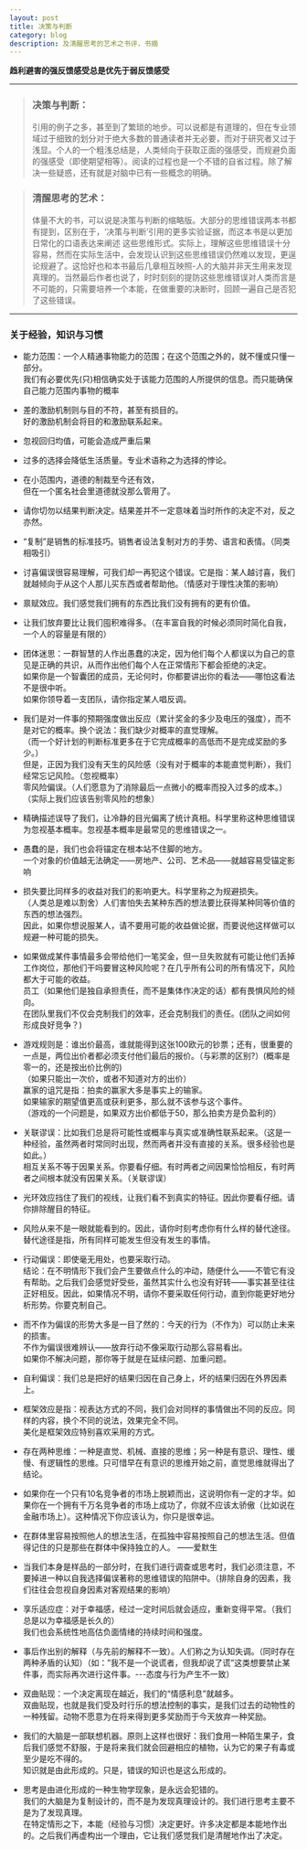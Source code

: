 ```yaml
---
layout: post
title: 决策与判断
category: blog
description: 及清醒思考的艺术之书评，书摘
---
```


**趋利避害的强反馈感受总是优先于弱反馈感受**


---


> ### 决策与判断：
>引用的例子之多，甚至到了繁琐的地步。可以说都是有道理的，但在专业领域过于细致的划分对于绝大多数的普通读者并无必要，而对于研究者又过于浅显。个人的一个粗浅总结是，人类倾向于获取正面的强感受，而规避负面的强感受（即使期望相等）。阅读的过程也是一个不错的自省过程。除了解决一些疑惑，还有就是对脑中已有一些概念的明确。

> ### 清醒思考的艺术：
>体量不大的书，可以说是决策与判断的缩略版。大部分的思维错误两本书都有提到，区别在于，‘决策与判断’引用的更多实验证据，而这本书是以更加日常化的口语表达来阐述
这些思维形式。实际上，理解这些思维错误十分容易，然而在实际生活中，会发现认识到这些思维错误仍然难以发现，更逞论规避了。这恰好也和本书最后几章相互映照-人的大脑并非天生用来发现真理的。当然最后作者也说了，时时刻刻的提防这些思维错误对人类而言是不可能的，只需要培养一个本能，在做重要的决断时，回顾一遍自己是否犯了这些错误。

---

### 关于经验，知识与习惯

- 能力范围：一个人精通事物能力的范围；在这个范围之外的，就不懂或只懂一部分。  
我们有必要优先(只)相信确实处于该能力范围的人所提供的信息。而只能确保自己能力范围内事物的概率 


- 差的激励机制则与目的不符，甚至有损目的。  
好的激励机制会将目的和激励联系起来。


- 忽视回归均值，可能会造成严重后果


- 过多的选择会降低生活质量。专业术语称之为选择的悖论。


- 在小范围内，道德的制裁至今还有效，  
但在一个匿名社会里道德就没那么管用了。


- 请你切勿以结果判断决定。结果差并不一定意味着当时所作的决定不对，反之亦然。


- “复制”是销售的标准技巧。销售者设法复制对方的手势、语言和表情。（同类相吸引）


- 讨喜偏误很容易理解，可我们却一再犯这个错误。它是指：某人越讨喜，我们就越倾向于从这个人那儿买东西或者帮助他。（情感对于理性决策的影响）


- 禀赋效应。我们感觉我们拥有的东西比我们没有拥有的更有价值。


- 让我们放弃要比让我们囤积难得多。（在丰富自我的时候必须同时简化自我，一个人的容量是有限的）


- 团体迷思：一群智慧的人作出愚蠢的决定，因为他们每个人都误以为自己的意见是正确的共识，从而作出他们每个人在正常情形下都会拒绝的决定。  
如果你是一个智囊团的成员，无论何时，你都要讲出你的看法——哪怕这看法不是很中听。  
如果你领导着一支团队，请你指定某人唱反调。


- 我们是对一件事的预期强度做出反应（累计奖金的多少及电压的强度），而不是对它的概率。换个说法：我们缺少对概率的直觉理解。  
（而一个好计划的判断标准更多在于它完成概率的高低而不是完成奖励的多少。）  
但是，正因为我们没有天生的风险感（没有对于概率的本能直觉判断），我们经常忘记风险。（忽视概率）  
零风险偏误。（人们愿意为了消除最后一点微小的概率而投入过多的成本。）
（实际上我们应该告别零风险的想象）


- 精确描述误导了我们，让冷静的目光偏离了统计真相。科学里称这种思维错误为忽视基本概率。忽视基本概率是最常见的思维错误之一。


- 愚蠢的是，我们也会将锚定在根本站不住脚的地方。  
一个对象的价值越无法确定——房地产、公司、艺术品——就越容易受锚定影响


- 损失要比同样多的收益对我们的影响更大。科学里称之为规避损失。  
（人类总是难以割舍）人们害怕失去某种东西的想法要比获得某种同等价值的东西的想法强烈。  
因此，如果你想说服某人，请不要用可能的收益做论据，而要说他这样做可以规避一种可能的损失。

* 如果做成某件事情最多会带给他们一笔奖金，但一旦失败就有可能让他们丢掉工作岗位，那他们干吗要冒这种风险呢？在几乎所有公司的所有情况下，风险都大于可能的收益。  
员工（如果他们是独自承担责任，而不是集体作决定的话）都有畏惧风险的倾向。  
在团队里我们不仅会克制我们的效率，还会克制我们的责任。(团队之间如何形成良好竞争？)


- 游戏规则是：谁出价最高，谁就能得到这张100欧元的钞票；还有，很重要的一点是，两位出价者都必须支付他们最后的报价。（与彩票的区别?）(概率是零一的，还是按出价比例的)  
（如果只能出一次价，或者不知道对方的出价）  
赢家的诅咒是指：拍卖的赢家大多是事实上的输家。  
如果输家的期望值更高或获利更多，那么就不该参与这个事件。  
（游戏的一个问题是，如果双方出价都低于50，那么拍卖方是负盈利的）  


- 关联谬误：比如我们总是将可能性或概率与真实或准确性联系起来。（这是一种经验，虽然两者时常同时出现，然而两者并没有直接的关系。很多经验也是如此。）  
相互关系不等于因果关系。你要看仔细。有时两者之间因果恰恰相反，有时两者之间根本就没有因果关系。（关联谬误）


- 光环效应挡住了我们的视线，让我们看不到真实的特征。因此你要看仔细。请你排除醒目的特征。


- 风险从来不是一眼就能看到的。因此，请你时刻考虑你有什么样的替代途径。
替代途径是指，所有同样可能发生但没有发生的事情。


- 行动偏误：即使毫无用处，也要采取行动。  
结论：在不明情形下我们会产生要做点什么的冲动，随便什么——不管它有没有帮助。之后我们会感觉好受些，虽然其实什么也没有好转——事实甚至往往正好相反。因此，如果情况不明，请你不要采取任何行动，直到你能更好地分析形势。你要克制自己。


- 而不作为偏误的形势大多是一目了然的：今天的行为（不作为）可以防止未来的损害。  
不作为偏误很难辨认——放弃行动不像采取行动那么容易看出。  
如果你不解决问题，那你等于就是在延续问题、加重问题。  


- 自利偏误：我们总是把好的结果归因在自己身上，坏的结果归因在外界因素上。


- 框架效应是指：视表达方式的不同，我们会对同样的事情做出不同的反应。同样的内容，换个不同的说法，效果完全不同。  
美化是框架效应特别喜欢采用的方式。


- 存在两种思维：一种是直觉、机械、直接的思维；另一种是有意识、理性、缓慢、有逻辑性的思维。只可惜早在有意识的思维开始之前，直觉思维就得出了结论。


- 如果你在一个只有10名竞争者的市场上脱颖而出，这说明你有一定的才华。如果你在一个拥有千万名竞争者的市场上成功了，你就不应该太骄傲（比如说在金融市场上）。这种情况下你应该认为，你只是很幸运。


- 在群体里容易按照他人的想法生活，在孤独中容易按照自己的想法生活。但值得记住的只是那些在群体中保持独立的人。 ——爱默生


- 当我们本身是样品的一部分时，在我们进行调查或思考时，我们必须注意，不要掉进一种以自我选择偏误著称的思维错误的陷阱中。（排除自身的因素，我们往往会忽视自身因素对客观结果的影响）


- 享乐适应症：对于幸福感，经过一定时间后就会适应，重新变得平常。（我们总是以为幸福感是长久的）  
我们也会系统性地高估负面情绪的持续时间和强度。


- 事后作出别的解释（与先前的解释不一致）。人们称之为认知失调。（同时存在两种矛盾的认知）（如：”我不是一个说谎者，但我却说了谎”这类想要禁止某件事，而实际再次进行这件事。---态度与行为产生不一致）


- 双曲贴现：一个决定离现在越近，我们的“情感利息”就越多。  
双曲贴现，也就是我们受及时行乐的想法控制的事实，是我们过去的动物性的一种残留。动物不愿意为在将来得到更多奖励而于今天放弃一种奖励。


- 我们的大脑是一部联想机器。原则上这样也很好：我们食用一种陌生果子，食后我们感觉不舒服，于是将来我们就会回避相应的植物，认为它的果子有毒或至少是吃不得的。  
知识就是由此形成的。只是，错误的知识也是这么形成的。


- 思考是由进化形成的一种生物学现象，是永远会犯错的。  
我们的大脑是为复制设计的，而不是为发现真理设计的。我们进行思考主要不是为了发现真理。  
在特定情形之下，本能（经验与习惯）决定更好。许多决定都是本能地作出的。之后我们再虚构出一个理由，它让我们感觉我们是清醒地作出了决定。
